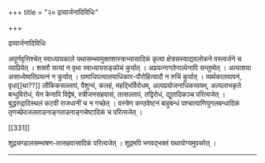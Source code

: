 +++
title = "२० द्रव्यार्जनादिविधिः"

+++

द्रव्यार्जनादिविधिः

अपूर्णवृत्तिश्चेत् स्वाध्यायकाले यथासम्भवमुक्तशास्त्राभ्यासादिकं कृत्वा क्षेत्रसस्याद्यवलोकने वस्त्वर्जने च व्याप्रियेत् । शक्तौ सत्यां न वृथा स्वाध्यायसङ्कोचं कुर्यात् । अप्रयत्नागतेनाल्पेनापि सन्तुष्येत् । अत्याशया असाध्येष्वतिप्रयत्नं न कुर्यात् । ग्रामाधिपत्यालयाधिकार-पौरोहित्यादौ न रुचिं कुर्यात् । व्यर्थकालयापनं, वृधा[[था??]] लौकिकसल्लापं, पैशुन्यं, कलहं, महद्भिर्विरोधम्, अल्पप्रयोजनाधिकव्ययम्, अल्पलाभकृते बन्धुविरोधं, येन केनापि विद्वेषं, स्त्रीजनसहवासं, तत्सल्लापं, तद्विरोधं, द्यूतादिकञ्च परित्यजेत् । बुद्धरुद्रादिस्थलं कटवीं राजधानीं च न गच्छेत् । वस्त्रेण कण्ठवेष्टनं बाहुबन्धं पश्चात्पाणियुगलबन्धादिकं तृणच्छेदजलताडनाङ्गताडनाङ्गचेष्टादिकं च परित्यजेत् ।

[[331]]

शूद्रचण्डालसम्भाषण-तत्सहवासादिकं परित्यजेत् । शूद्रमपि भगवद्भक्तं यथायोग्यमुपचरेत् ।

***
